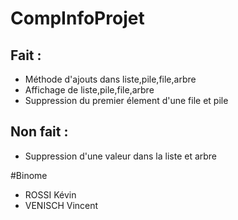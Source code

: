 # CompInfoProjet

## Fait :
- Méthode d'ajouts dans liste,pile,file,arbre
- Affichage de liste,pile,file,arbre
- Suppression du premier élement d'une file et pile

## Non fait :
- Suppression d'une valeur dans la liste et arbre

#Binome

* ROSSI Kévin
* VENISCH Vincent
